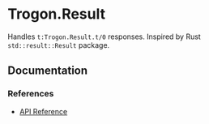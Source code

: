 # Trogon.Result

Handles `t:Trogon.Result.t/0` responses. Inspired by Rust `std::result::Result` package.

## Documentation

### References

- [API Reference](api-reference.html)
